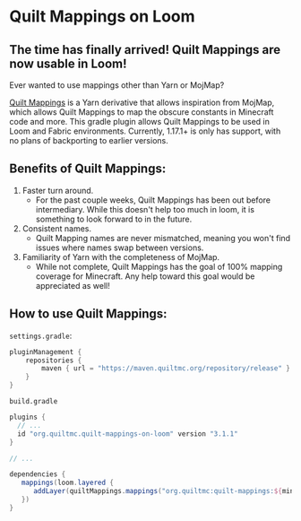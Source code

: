 # Quilt Mappings on Loom

## **The time has finally arrived! Quilt Mappings are now usable in Loom!**

Ever wanted to use mappings other than Yarn or MojMap? 

[Quilt Mappings](https://github.com/QuiltMC/quilt-mappings) is a Yarn derivative that allows inspiration from MojMap, which allows Quilt Mappings to map the obscure constants in Minecraft code and more. 
This gradle plugin allows Quilt Mappings to be used in Loom and Fabric environments. 
Currently, 1.17.1+ is only has support, with no plans of backporting to earlier versions.

## **Benefits of Quilt Mappings:**
1. Faster turn around. 
   - For the past couple weeks, Quilt Mappings has been out before intermediary. While this doesn't help too much in loom, it is something to look forward to in the future.
2. Consistent names. 
   - Quilt Mapping names are never mismatched, meaning you won't find issues where names swap between versions.
3. Familiarity of Yarn with the completeness of MojMap. 
   - While not complete, Quilt Mappings has the goal of 100% mapping coverage for Minecraft. Any help toward this goal would be appreciated as well!

## **How to use Quilt Mappings:**

`settings.gradle`:
```groovy
pluginManagement {
    repositories {
        maven { url = "https://maven.quiltmc.org/repository/release" }
    }
}
``` 
`build.gradle`
```groovy
plugins {
  // ...
  id "org.quiltmc.quilt-mappings-on-loom" version "3.1.1"
}

// ...

dependencies {
   mappings(loom.layered {
      addLayer(quiltMappings.mappings("org.quiltmc:quilt-mappings:${minecraft_version}+build.${project.quilt_mappings}:v2"))
   })
}
```
